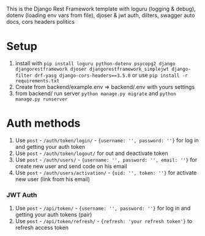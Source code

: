 This is the Django Rest Framework template with loguru (logging & debug), dotenv (loading env vars from file), djoser & jwt auth, dilters, swagger auto docs, cors headers politics
# Setup
1. install with `pip install loguru python-dotenv psycopg2 django djangorestframework djoser djangorestframework_simplejwt django-filter drf-yasg django-cors-headers==3.5.0` or use `pip install -r requirements.txt`
2. Create from backend/example.env => backend/.env with yours settings 
3. from backend/ run server `python manage.py migrate` and `python manage.py runserver`
 
 # Auth methods
1. Use `post` - `/auth/token/login/` - `{username: '', password: ''}` for log in and getting your auth token
2. Use `post` - `/auth/token/logout/` for out and deactivate token
3. Use `post` - `/auth/users/` - `{username: '', password: '', email: ''}` for create new user and send code on his email
4. Use `post` - `/auth/users/activation/` - `{uid: '', token: ''}` for activate new user (link from his email)

### JWT Auth
1. Use `post` - `/api/token/` - `{username: '', password: ''}` for log in and getting your auth tokens (pair)
2. Use `post` - `/api/token/refresh/` - `{refresh: 'your refresh token'}` to refresh access token